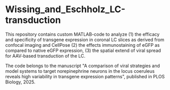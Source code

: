 # Wissing_and_Eschholz_LC-transduction
This repository contains custom MATLAB-code to analyze 
(1) the efficacy and specificity of transgene expression in coronal LC slices as derived from confocal imaging and CellPose
(2) the effects immunostaining of eGFP as compared to native eGFP expression,
(3) the spatial extend of viral spread for AAV-based transduction of the LC. 

The code belongs to the manuscript "A comparison of viral strategies and model systems to target norepinephrine neurons in the locus coeruleus reveals 
high variability in transgene expression patterns", published in PLOS Biology, 2025. 
